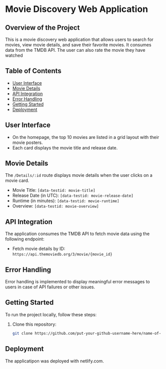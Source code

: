 # Movie Discovery Web Application

## Overview of the Project

This is a movie discovery web application that allows users to search for movies, view movie details, and save their favorite movies. It consumes data from the TMDB API. The user can also rate the movie they have watched

## Table of Contents

- [User Interface](#user-interface)
- [Movie Details](#movie-details)
- [API Integration](#api-integration)
- [Error Handling](#error-handling)
- [Getting Started](#getting-started)
- [Deployment](#deployment)

## User Interface

- On the homepage, the top 10 movies are listed in a grid layout with their movie posters.
- Each card displays the movie title and release date.

## Movie Details

The `/Details/:id` route displays movie details when the user clicks on a movie card.

- Movie Title: `[data-testid: movie-title]`
- Release Date (in UTC): `[data-testid: movie-release-date]`
- Runtime (in minutes): `[data-testid: movie-runtime]`
- Overview: `[data-testid: movie-overview]`

## API Integration

The application consumes the TMDB API to fetch movie data using the following endpoint:

- Fetch movie details by ID: `https://api.themoviedb.org/3/movie/{movie_id}`

## Error Handling

Error handling is implemented to display meaningful error messages to users in case of API failures or other issues.

## Getting Started

To run the project locally, follow these steps:

1. Clone this repository:

   ```bash
   git clone https://github.com/put-your-github-username-here/name-of-your-application.git
   ```

## Deployment

The applicatipon was deployed with netlify.com.
